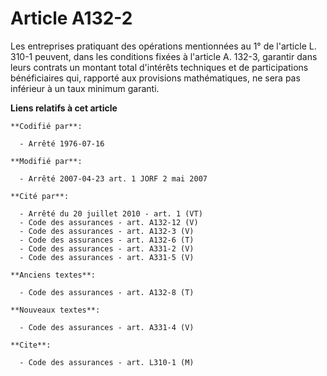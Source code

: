 # Article A132-2

Les entreprises pratiquant des opérations mentionnées au 1° de l'article L. 310-1 peuvent, dans les conditions fixées à
l'article A. 132-3, garantir dans leurs contrats un montant total d'intérêts techniques et de participations bénéficiaires
qui, rapporté aux provisions mathématiques, ne sera pas inférieur à un taux minimum garanti.

**Liens relatifs à cet article**

	**Codifié par**:

	  - Arrêté 1976-07-16

	**Modifié par**:

	  - Arrêté 2007-04-23 art. 1 JORF 2 mai 2007

	**Cité par**:

	  - Arrêté du 20 juillet 2010 - art. 1 (VT)
	  - Code des assurances - art. A132-12 (V)
	  - Code des assurances - art. A132-3 (V)
	  - Code des assurances - art. A132-6 (T)
	  - Code des assurances - art. A331-2 (V)
	  - Code des assurances - art. A331-5 (V)

	**Anciens textes**:

	  - Code des assurances - art. A132-8 (T)

	**Nouveaux textes**:

	  - Code des assurances - art. A331-4 (V)

	**Cite**:

	  - Code des assurances - art. L310-1 (M)
